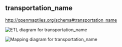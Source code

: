 ## transportation_name

http://openmaptiles.org/schema#transportation_name

![ETL diagram for transportation_name](http://openmaptiles.org/media/etl_transportation_name.png)

![Mapping diagram for transportation_name](http://openmaptiles.org/media/mapping_transportation_name.png)

